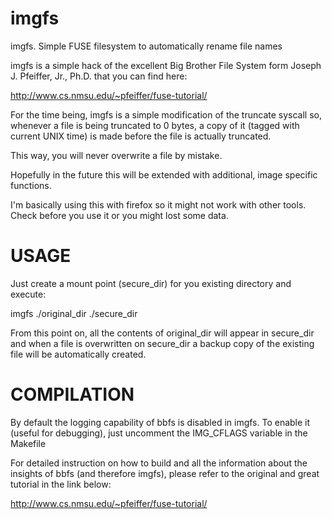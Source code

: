 imgfs
=====

imgfs. Simple FUSE filesystem to automatically rename file names

imgfs is a simple hack of the excellent Big Brother File System form 
Joseph J. Pfeiffer, Jr., Ph.D. that you can find here:

http://www.cs.nmsu.edu/~pfeiffer/fuse-tutorial/

For the time being, imgfs is a simple modification of the truncate syscall so, whenever a file is being truncated to 0 bytes, a copy of it (tagged with current UNIX time) is made before the file is actually truncated.

This way, you will never overwrite a file by mistake.

Hopefully in the future this will be extended with additional, image specific functions. 

I'm basically using this with firefox so it might not work with other tools. Check before you use it or you might lost some data.

USAGE
=====
Just create a mount point (secure_dir) for you existing directory and execute:

imgfs ./original_dir ./secure_dir

From this point on, all the contents of original_dir will appear in secure_dir and when a file is overwritten on secure_dir a backup copy of the existing file will be automatically created.

COMPILATION
===========
By default the logging capability of bbfs is disabled in imgfs. To enable it (useful for debugging), just uncomment the IMG_CFLAGS variable in the Makefile

For detailed instruction on how to build and all the information about the insights of bbfs (and therefore imgfs), please refer to the original and great tutorial in the link below:

http://www.cs.nmsu.edu/~pfeiffer/fuse-tutorial/